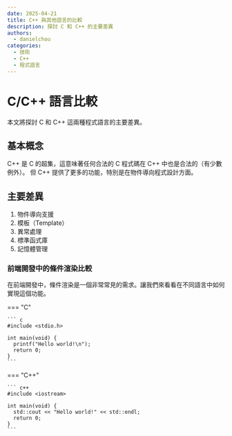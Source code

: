 ```yaml
---
date: 2025-04-21
title: C++ 與其他語言的比較
description: 探討 C 和 C++ 的主要差異
authors:
  - danielchou
categories:
  - 技術
  - C++
  - 程式語言
---
```


# C/C++ 語言比較

本文將探討 C 和 C++ 這兩種程式語言的主要差異。

<!-- more -->

## 基本概念

C++ 是 C 的超集，這意味著任何合法的 C 程式碼在 C++ 中也是合法的（有少數例外）。
但 C++ 提供了更多的功能，特別是在物件導向程式設計方面。

## 主要差異

1. 物件導向支援
2. 模板（Template）
3. 異常處理
4. 標準函式庫
5. 記憶體管理

### 前端開發中的條件渲染比較

在前端開發中，條件渲染是一個非常常見的需求。讓我們來看看在不同語言中如何實現這個功能。

=== "C"

    ``` c
    #include <stdio.h>

    int main(void) {
      printf("Hello world!\n");
      return 0;
    }
    ```

=== "C++"

    ``` c++
    #include <iostream>

    int main(void) {
      std::cout << "Hello world!" << std::endl;
      return 0;
    }
    ```
